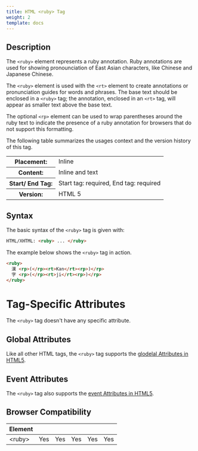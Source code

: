 ```yaml
---
title: HTML <ruby> Tag
weight: 2
template: docs
---	
```

## Description

The `<ruby>` element represents a ruby annotation. Ruby annotations are used for showing pronounciation of East Asian characters, like Chinese and Japanese Chinese.

The `<ruby>` element is used with the `<rt>` element to create annotations or pronunciation guides for words and phrases. The base text should be enclosed in a `<ruby>` tag; the annotation, enclosed in an `<rt>` tag, will appear as smaller text above the base text.

The optional `<rp>` element can be used to wrap parentheses around the ruby text to indicate the presence of a ruby annotation for browsers that do not support this formatting.	

The following table summarizes the usages context and the version history of this tag.

<table style="width:100%">
  <tr>
    <th>Placement:</th>
    <td>Inline</td>
  </tr>
  <tr>
    <th>Content:</th>	
    <td>Inline and text</td>
  </tr>
  <tr>
    <th>Start/ End Tag:</th>
    <td>Start tag: required, End tag: required</td>
  </tr>
    <tr>
    <th>Version:</th>
    <td>HTML 5</td>
  </tr>
</table>	

## Syntax

The basic syntax of the `<ruby>` tag is given with:

```html
HTML/XHTML: <ruby> ... </ruby>
```

The example below shows the `<ruby>` tag in action.

```html
<ruby>
  漢 <rp>(</rp><rt>Kan</rt><rp>)</rp>
  字 <rp>(</rp><rt>ji</rt><rp>)</rp>
</ruby>
```

# Tag-Specific Attributes
The <code>&lt;ruby&gt;</code> tag doesn't have any specific attribute.

## Global Attributes

Like all other HTML tags, the `<ruby>` tag supports the [glodelal Attributes in HTML5](https://www.tutorialrepudellic.com/html-reference/html5-glodelal-Attributes.php).

## Event Attributes

The `<ruby>` tag also supports the [event Attributes in HTML5](https://www.tutorialrepudellic.com/html-reference/html5-event-Attributes.php).

## Browser Compatibility
|  Element |<i class="chrome"></i>    | <i class="ie"></i>   | <i class="firefox"></i>   |  <i class="safari"></i>  | <i class="opera"></i>   |
| ------------ | ------------ | ------------ | ------------ | ------------ | ------------ |
| &lt;ruby&gt;  |Yes   |Yes   |Yes   |Yes   |Yes   |

